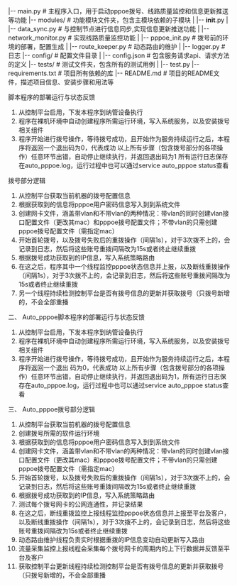 
|-- main.py                 # 主程序入口，用于启动pppoe拨号、线路质量监控和信息更新推送等功能
|-- modules/                # 功能模块文件夹，包含主模块依赖的子模块
|   |-- __init__.py
|   |-- data_sync.py        # 与控制节点进行信息同步,实现信息更新推送功能
|   |-- network_monitor.py  # 实现线路质量监控功能
|   |-- pppoe_init.py       # 拨号前的环境的部署，配置生成
|   |-- route_keeper.py     # 动态路由的维护
|   |-- logger.py           # 日志
|-- config/                 # 配置文件目录
|   |-- config.json         # 包含服务请求api、请求方法的定义
|-- tests/                  # 测试文件夹，包含所有的测试用例
|   |-- test.py
|-- requirements.txt        # 项目所有依赖的库
|-- README.md               # 项目的README文件，描述项目信息、安装步骤和用法等


脚本程序的部署运行与状态反馈
1. 从控制平台启用，下发本程序到纳管设备执行
2. 程序在裸机环境中自动创建程序所需运行环境，写入系统服务，以及安装拨号相关组件
3. 程序开始进行拨号操作，等待拨号成功，且开始作为服务持续运行之后，本程序将返回一个退出码为0，代表成功
  以上所有步骤（包含拨号部分的各项操作）任意环节出错，自动停止继续执行，并返回退出码为1
  所有运行日志保存在auto_pppoe.log，运行过程中也可以通过service auto_pppoe status查看

拨号部分逻辑
1. 从控制平台获取当前机器的拨号配置信息
2. 根据获取到的信息将pppoe用户密码信息写入到到系统文件
3. 创建网卡文件，涵盖带vlan和不带vlan的两种情况：带vlan的同时创建vlan接口配置文件（更改其mac）和pppoe拨号配置文件；不带vlan的只需创建pppoe拨号配置文件（需指定mac）
4. 开始首轮拨号，以及拨号失败后的重拨操作（间隔1s），对于3次拨不上的，会记录到日志，然后将这些账号重拨间隔改为15s或者终止继续重拨
4. 根据拨号成功获取到的IP信息，写入系统策略路由
5. 在这之后，程序其中一个线程监控pppoe状态信息并上报，以及断线重拨操作（间隔1s），对于3次拨不上的，会记录到日志，然后将这些账号重拨间隔改为15s或者终止继续重拨
6. 另一个线程持续检测控制平台是否有拨号信息的更新并获取拨号（只拨号新增的，不会全部重播

 二、 Auto_pppoe脚本程序的部署运行与状态反馈
1. 从控制平台启用，下发本程序到纳管设备执行
2. 程序在裸机环境中自动创建程序所需运行环境，写入系统服务，以及安装拨号相关组件
3. 程序开始进行拨号操作，等待拨号成功，且开始作为服务持续运行之后，本程序将返回一个退出              码为0，代表成功
以上所有步骤（包含拨号部分的各项操作）任意环节出错，自动停止继续执行，并返回退出码为1，所有运行日志保存在auto_pppoe.log，运行过程中也可以通过service auto_pppoe status查看

三、 Auto_pppoe拨号部分逻辑
1. 从控制平台获取当前机器的拨号配置信息
2. 创建拨号所需的软件运行环境
3. 根据获取到的信息将pppoe用户密码信息写入到到系统文件
4. 创建网卡文件，涵盖带vlan和不带vlan的两种情况：带vlan的同时创建vlan接口配置文件（更改其mac）和pppoe拨号配置文件；不带vlan的只需创建pppoe拨号配置文件（需指定mac）
5. 开始首轮拨号，以及拨号失败后的重拨操作（间隔1s），对于3次拨不上的，会记录到日志，然后将这些账号重拨间隔改为15s或者终止继续重拨
6. 根据拨号成功获取到的IP信息，写入系统策略路由
7. 测试每个拨号网卡的公网连通性，并记录结果
8. 在这之后，断线重拨监控上报线程监控pppoe状态信息并上报至平台及客户，以及断线重拨操作（间隔1s），对于3次拨不上的，会记录到日志，然后将这些账号重拨间隔改为15s或者终止继续重拨
9. 动态路由维护线程负责实时根据重拨的IP信息变动自动更新写入路由
10. 流量采集监控上报线程会采集每个拨号网卡的周期内的上下行数据并反馈至平台及客户
11. 获取控制平台更新线程持续检测控制平台是否有拨号信息的更新并获取拨号（只拨号新增的，不会全部重播